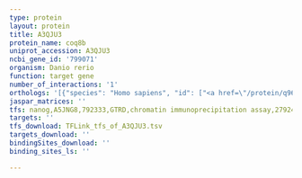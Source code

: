 ```yaml
---
type: protein
layout: protein
title: A3QJU3
protein_name: coq8b
uniprot_accession: A3QJU3
ncbi_gene_id: '799071'
organism: Danio rerio
function: target gene
number_of_interactions: '1'
orthologs: '[{"species": "Homo sapiens", "id": ["<a href=\"/protein/q96d53\">Q96D53</a>"]}, {"species": "Mus musculus", "id": ["<a href=\"/protein/e9qlb8\">E9QLB8</a>"]}, {"species": "Rattus norvegicus", "id": ["<a href=\"/protein/q6ay19\">Q6AY19</a>"]}, {"species": "Drosophila melanogaster", "id": ["<a href=\"/protein/q9vyi6\">Q9VYI6</a>"]}, {"species": "Saccharomyces cerevisiae", "id": ["<a href=\"/protein/p27697\">P27697</a>"]}]'
jaspar_matrices: ''
tfs: nanog,A5JNG8,792333,GTRD,chromatin immunoprecipitation assay,27924024%5Buid%5D,No
targets: ''
tfs_download: TFLink_tfs_of_A3QJU3.tsv
targets_download: ''
bindingSites_download: ''
binding_sites_ls: ''

---
```

